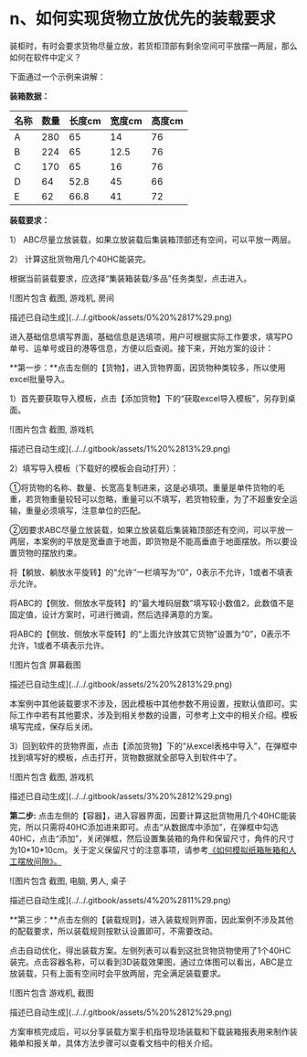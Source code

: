 # n、如何实现货物立放优先的装载要求

装柜时，有时会要求货物尽量立放，若货柜顶部有剩余空间可平放摆一两层，那么如何在软件中定义？

下面通过一个示例来讲解：

**装箱数据：**

| 名称 | 数量 | 长度cm | 宽度cm | 高度cm |
| :--- | :--- | :--- | :--- | :--- |
| A | 280 | 65 | 14 | 76 |
| B | 224 | 65 | 12.5 | 76 |
| C | 170 | 65 | 16 | 76 |
| D | 64 | 52.8 | 45 | 66 |
| E | 62 | 66.8 | 41 | 72 |

**装载要求：**

1） ABC尽量立放装载，如果立放装载后集装箱顶部还有空间，可以平放一两层。

2） 计算这批货物用几个40HC能装完。

根据当前装载要求，应选择“集装箱装载/多品”任务类型，点击进入。

![&#x56FE;&#x7247;&#x5305;&#x542B; &#x622A;&#x56FE;, &#x6E38;&#x620F;&#x673A;, &#x623F;&#x95F4;

&#x63CF;&#x8FF0;&#x5DF2;&#x81EA;&#x52A8;&#x751F;&#x6210;](../../.gitbook/assets/0%20%2817%29.png)

进入基础信息填写界面，基础信息是选填项，用户可根据实际工作要求，填写PO单号、运单号或目的港等信息，方便以后查阅。接下来，开始方案的设计：

**第一步：**点击左侧的【货物】，进入货物界面，因货物种类较多，所以使用excel批量导入。

1）首先要获取导入模板，点击【添加货物】下的“获取excel导入模板”，另存到桌面。

![&#x56FE;&#x7247;&#x5305;&#x542B; &#x622A;&#x56FE;, &#x6E38;&#x620F;&#x673A;

&#x63CF;&#x8FF0;&#x5DF2;&#x81EA;&#x52A8;&#x751F;&#x6210;](../../.gitbook/assets/1%20%2813%29.png)

2）填写导入模板（下载好的模板会自动打开）：

①将货物的名称、数量、长宽高复制进来，这是必填项。重量是单件货物的毛重，若货物重量较轻可以忽略，重量可以不填写，若货物较重，为了不超重安全运输，重量必须填写，注意单位的匹配。

②因要求ABC尽量立放装载，如果立放装载后集装箱顶部还有空间，可以平放一两层，本案例的平放是宽垂直于地面，即货物是不能高垂直于地面摆放。所以要设置货物的摆放约束。

将【躺放、躺放水平旋转】的“允许”一栏填写为“0”，0表示不允许，1或者不填表示允许。

将ABC的【侧放、侧放水平旋转】的“最大堆码层数”填写较小数值2，此数值不是固定值，设计方案时，可进行微调，然后选择满意的方案。

将ABC的【侧放、侧放水平旋转】的“上面允许放其它货物”设置为“0”，0表示不允许，1或者不填表示允许。

![&#x56FE;&#x7247;&#x5305;&#x542B; &#x5C4F;&#x5E55;&#x622A;&#x56FE;

&#x63CF;&#x8FF0;&#x5DF2;&#x81EA;&#x52A8;&#x751F;&#x6210;](../../.gitbook/assets/2%20%2813%29.png)

本案例中其他装载要求不涉及，因此模板中其他参数不用设置，按默认值即可。实际工作中若有其他要求，涉及到相关参数的设置，可参考上文中的相关介绍。模板填写完成，保存后关闭。

3）回到软件的货物界面，点击【添加货物】下的“从excel表格中导入”，在弹框中找到填写好的模板，点击打开，货物数据就全部导入到软件中了。

![&#x56FE;&#x7247;&#x5305;&#x542B; &#x622A;&#x56FE;, &#x6E38;&#x620F;&#x673A;

&#x63CF;&#x8FF0;&#x5DF2;&#x81EA;&#x52A8;&#x751F;&#x6210;](../../.gitbook/assets/3%20%2812%29.png)

**第二步:** 点击左侧的【容器】，进入容器界面，因要计算这批货物用几个40HC能装完，所以只需将40HC添加进来即可。点击“从数据库中添加”，在弹框中勾选40HC，点击“添加”，关闭弹框，然后设置集装箱的角件和保留尺寸，角件的尺寸为10\*10\*10cm。关于定义保留尺寸的注意事项，请参考[《如何模拟纸箱胀箱和人工摆放间隙》。]()

![&#x56FE;&#x7247;&#x5305;&#x542B; &#x622A;&#x56FE;, &#x7535;&#x8111;, &#x7537;&#x4EBA;, &#x684C;&#x5B50;

&#x63CF;&#x8FF0;&#x5DF2;&#x81EA;&#x52A8;&#x751F;&#x6210;](../../.gitbook/assets/4%20%2811%29.png)

**第三步：**点击左侧的【装载规则】，进入装载规则界面，因此案例不涉及其他的配载要求，所以装载规则按默认设置即可，不需要改动。

点击自动优化，得出装载方案。左侧列表可以看到这批货物货物使用了1个40HC装完。点击容器名称，可以看到3D装载效果图，通过立体图可以看出，ABC是立放装载，只有上面有空间时会平放两层，完全满足装载要求。

![&#x56FE;&#x7247;&#x5305;&#x542B; &#x6E38;&#x620F;&#x673A;, &#x622A;&#x56FE;

&#x63CF;&#x8FF0;&#x5DF2;&#x81EA;&#x52A8;&#x751F;&#x6210;](../../.gitbook/assets/5%20%2812%29.png)

方案审核完成后，可以分享装载方案手机指导现场装载和下载装箱报表用来制作装箱单和报关单，具体方法步骤可以查看文档中的相关介绍。

